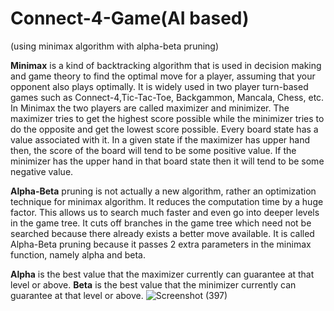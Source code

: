 # Connect-4-Game(AI based)
(using minimax algorithm with alpha-beta pruning)

**Minimax** is a kind of backtracking algorithm that is used in decision making and game theory to find the optimal move for a player, assuming that your opponent also plays optimally. It is widely used in two player turn-based games such as Connect-4,Tic-Tac-Toe, Backgammon, Mancala, Chess, etc.
In Minimax the two players are called maximizer and minimizer. The maximizer tries to get the highest score possible while the minimizer tries to do the opposite and get the lowest score possible.
Every board state has a value associated with it. In a given state if the maximizer has upper hand then, the score of the board will tend to be some positive value. If the minimizer has the upper hand in that board state then it will tend to be some negative value.

**Alpha-Beta** pruning is not actually a new algorithm, rather an optimization technique for minimax algorithm. It reduces the computation time by a huge factor. This allows us to search much faster and even go into deeper levels in the game tree. It cuts off branches in the game tree which need not be searched because there already exists a better move available. It is called Alpha-Beta pruning because it passes 2 extra parameters in the minimax function, namely alpha and beta.

**Alpha** is the best value that the maximizer currently can guarantee at that level or above.
**Beta** is the best value that the minimizer currently can guarantee at that level or above.
![Screenshot (397)](https://user-images.githubusercontent.com/56087514/115623970-8ff97e00-a317-11eb-95d8-4778c055fee6.png)

